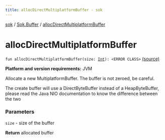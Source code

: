 ```yaml
---
title: allocDirectMultiplatformBuffer - sok
---
```


[sok](../index.html) / [Sok.Buffer](index.html) / [allocDirectMultiplatformBuffer](./alloc-direct-multiplatform-buffer.html)

# allocDirectMultiplatformBuffer

`fun allocDirectMultiplatformBuffer(size: `[`Int`](https://kotlinlang.org/api/latest/jvm/stdlib/kotlin/-int/index.html)`): <ERROR CLASS>` [(source)](https://github.com/SeekDaSky/Sok/tree/master/jvm/sok-jvm/src/Sok/Buffer/JVMMultiplatformBuffer.kt#L303)

**Platform and version requirements:** JVM

Allocate a new MultiplatformBuffer. The buffer is not zeroed, be careful.

The create buffer will use a DirectByteBuffer instead of a HeapByteBuffer, please read the Java NIO documentation
to know the difference between the two

### Parameters

`size` - size of the buffer

**Return**
allocated buffer

